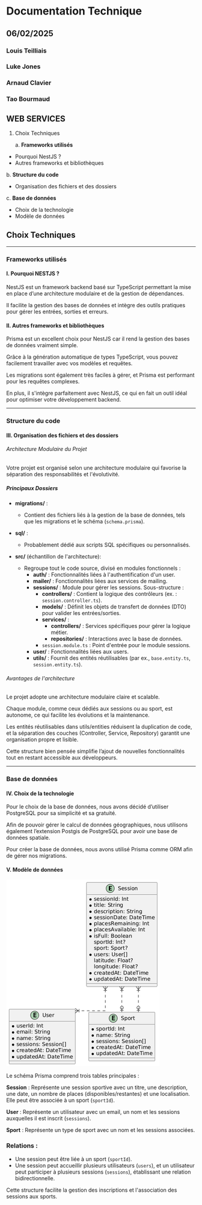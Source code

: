 # Documentation Technique

## 06/02/2025

### Louis Teilliais
### Luke Jones
### Arnaud Clavier
### Tao Bourmaud

## WEB SERVICES

1. Choix Techniques


   a. **Frameworks utilisés**
- Pourquoi NestJS ?
- Autres frameworks et bibliothèques


b. **Structure du code**

- Organisation des fichiers et des dossiers


c. **Base de données**

- Choix de la technologie
- Modèle de données

## Choix Techniques

---
### Frameworks utilisés

#### I. Pourquoi NESTJS ?
NestJS est un framework backend basé sur TypeScript permettant la mise en place d’une architecture modulaire et de la gestion de dépendances. 

Il facilite la gestion des bases de données et intègre des outils pratiques pour gérer les entrées, sorties et erreurs.

#### II. Autres frameworks et bibliothèques
Prisma est un excellent choix pour NestJS car il rend la gestion des bases de données vraiment simple. 

Grâce à la génération automatique de types TypeScript, vous pouvez facilement travailler avec vos modèles et requêtes. 

Les migrations sont également très faciles à gérer, et Prisma est performant pour les requêtes complexes. 

En plus, il s'intègre parfaitement avec NestJS, ce qui en fait un outil idéal pour optimiser votre développement backend.

---
### Structure du code

#### III. Organisation des fichiers et des dossiers
###### Architecture Modulaire du Projet

Votre projet est organisé selon une architecture modulaire qui favorise la séparation des responsabilités et l'évolutivité.

##### Principaux Dossiers

- **migrations/** :
    - Contient des fichiers liés à la gestion de la base de données, tels que les migrations et le schéma (`schema.prisma`).

- **sql/** :
    - Probablement dédié aux scripts SQL spécifiques ou personnalisés.

- **src/** (échantillon de l'architecture):
    - Regroupe tout le code source, divisé en modules fonctionnels :
        - **auth/** : Fonctionnalités liées à l'authentification d'un user.
        - **mailer/** : Fonctionnalités liées aux services de mailing.
        - **sessions/** : Module pour gérer les sessions. Sous-structure :
            - **controllers/** : Contient la logique des contrôleurs (ex. : `session.controller.ts`).
            - **models/** : Définit les objets de transfert de données (DTO) pour valider les entrées/sorties.
            - **services/** :
                - **controllers/** : Services spécifiques pour gérer la logique métier.
                - **repositories/** : Interactions avec la base de données.
            - `session.module.ts` : Point d'entrée pour le module sessions.
        - **user/** : Fonctionnalités liées aux users.
        - **utils/** : Fournit des entités réutilisables (par ex., `base.entity.ts`, `session.entity.ts`).

###### Avantages de l'architecture

Le projet adopte une architecture modulaire claire et scalable. 

Chaque module, comme ceux dédiés aux sessions ou au sport, est autonome, ce qui facilite les évolutions et la maintenance. 

Les entités réutilisables dans utils/entities réduisent la duplication de code, et la séparation des couches (Controller, Service, Repository) garantit une organisation propre et lisible. 

Cette structure bien pensée simplifie l’ajout de nouvelles fonctionnalités tout en restant accessible aux développeurs.

---
### Base de données

#### IV. Choix de la technologie
Pour le choix de la base de données, nous avons décidé d’utiliser PostgreSQL pour sa simplicité et sa gratuité.

Afin de pouvoir gérer le calcul de données géographiques, nous utilisons également l’extension Postgis de PostgreSQL pour avoir une base de données spatiale.


Pour créer la base de données, nous avons utilisé Prisma comme ORM afin de gérer nos migrations.


#### V. Modèle de données
![test](/prisma/diagram.png)

Le schéma Prisma comprend trois tables principales :

**Session** : Représente une session sportive avec un titre, une description, une date, un nombre de places (disponibles/restantes) et une localisation. Elle peut être associée à un sport (`sportId`).

**User** : Représente un utilisateur avec un email, un nom et les sessions auxquelles il est inscrit (`sessions`).

**Sport** : Représente un type de sport avec un nom et les sessions associées.

### Relations :

- Une session peut être liée à un sport (`sportId`).
- Une session peut accueillir plusieurs utilisateurs (`users`), et un utilisateur peut participer à plusieurs sessions (`sessions`), établissant une relation bidirectionnelle.

Cette structure facilite la gestion des inscriptions et l'association des sessions aux sports.
